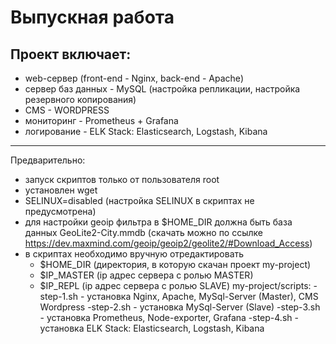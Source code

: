 # Выпускная работа
## Проект включает:
- web-сервер (front-end - Nginx, back-end - Apache)
- cервер баз данных - MySQL (настройка репликации, настройка резервного копирования)
- CMS - WORDPRESS
- мониторинг - Prometheus + Grafana
- логирование - ELK Stack: Elasticsearch, Logstash, Kibana
____
Предварительно:
- запуск скриптов только от пользователя root
- установлен wget
- SELINUX=disabled (настройка SELINUX в скриптах не предусмотрена)
- для настройки geoip фильтра в $HOME_DIR должна быть база данных GeoLite2-City.mmdb (скачать можно по ссылке https://dev.maxmind.com/geoip/geoip2/geolite2/#Download_Access)
- в скриптах необходимо вручную отредактировать 
  + $HOME_DIR (директория, в которую скачан проект my-project) 
  + $IP_MASTER (ip адрес сервера с ролью MASTER) 
  + $IP_REPL (ip адрес сервера с ролью SLAVE)
my-project/scripts:
-step-1.sh - установка Nginx, Apache, MySql-Server (Master), CMS Wordpress
-step-2.sh - установка MySql-Server (Slave)
-step-3.sh - установка Prometheus, Node-exporter, Grafana
-step-4.sh - установка ELK Stack: Elasticsearch, Logstash, Kibana

